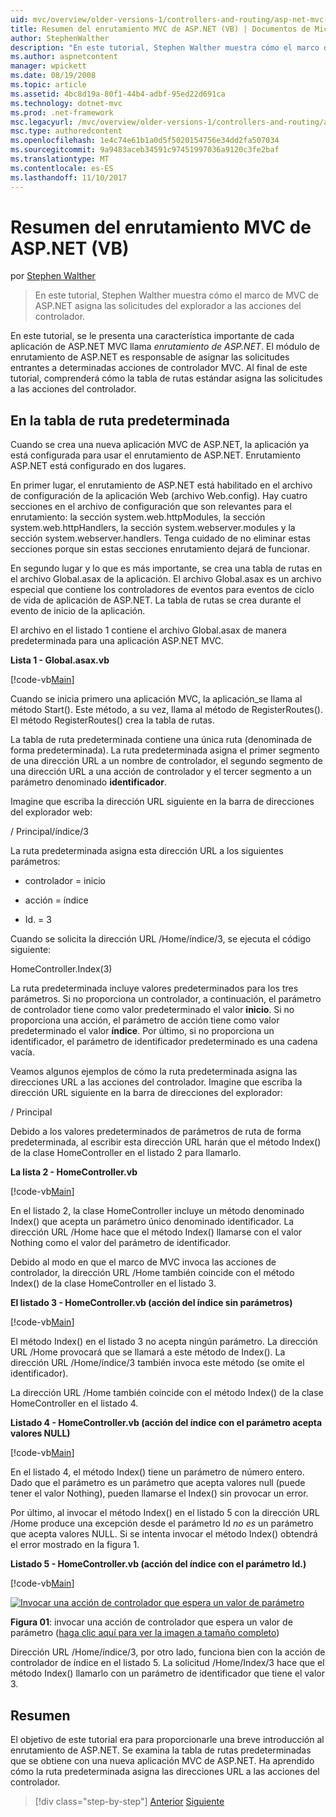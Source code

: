 ```yaml
---
uid: mvc/overview/older-versions-1/controllers-and-routing/asp-net-mvc-routing-overview-vb
title: Resumen del enrutamiento MVC de ASP.NET (VB) | Documentos de Microsoft
author: StephenWalther
description: "En este tutorial, Stephen Walther muestra cómo el marco de MVC de ASP.NET asigna las solicitudes del explorador a las acciones del controlador."
ms.author: aspnetcontent
manager: wpickett
ms.date: 08/19/2008
ms.topic: article
ms.assetid: 4bc8d19a-80f1-44b4-adbf-95ed22d691ca
ms.technology: dotnet-mvc
ms.prod: .net-framework
msc.legacyurl: /mvc/overview/older-versions-1/controllers-and-routing/asp-net-mvc-routing-overview-vb
msc.type: authoredcontent
ms.openlocfilehash: 1e4c74e61b1a0d5f5020154756e34dd2fa507034
ms.sourcegitcommit: 9a9483aceb34591c97451997036a9120c3fe2baf
ms.translationtype: MT
ms.contentlocale: es-ES
ms.lasthandoff: 11/10/2017
---
```

<a name="aspnet-mvc-routing-overview-vb"></a>Resumen del enrutamiento MVC de ASP.NET (VB)
====================
por [Stephen Walther](https://github.com/StephenWalther)

> En este tutorial, Stephen Walther muestra cómo el marco de MVC de ASP.NET asigna las solicitudes del explorador a las acciones del controlador.


En este tutorial, se le presenta una característica importante de cada aplicación de ASP.NET MVC llama *enrutamiento de ASP.NET*. El módulo de enrutamiento de ASP.NET es responsable de asignar las solicitudes entrantes a determinadas acciones de controlador MVC. Al final de este tutorial, comprenderá cómo la tabla de rutas estándar asigna las solicitudes a las acciones del controlador.

## <a name="using-the-default-route-table"></a>En la tabla de ruta predeterminada

Cuando se crea una nueva aplicación MVC de ASP.NET, la aplicación ya está configurada para usar el enrutamiento de ASP.NET. Enrutamiento ASP.NET está configurado en dos lugares.

En primer lugar, el enrutamiento de ASP.NET está habilitado en el archivo de configuración de la aplicación Web (archivo Web.config). Hay cuatro secciones en el archivo de configuración que son relevantes para el enrutamiento: la sección system.web.httpModules, la sección system.web.httpHandlers, la sección system.webserver.modules y la sección system.webserver.handlers. Tenga cuidado de no eliminar estas secciones porque sin estas secciones enrutamiento dejará de funcionar.

En segundo lugar y lo que es más importante, se crea una tabla de rutas en el archivo Global.asax de la aplicación. El archivo Global.asax es un archivo especial que contiene los controladores de eventos para eventos de ciclo de vida de aplicación de ASP.NET. La tabla de rutas se crea durante el evento de inicio de la aplicación.

El archivo en el listado 1 contiene el archivo Global.asax de manera predeterminada para una aplicación ASP.NET MVC.

**Lista 1 - Global.asax.vb**

[!code-vb[Main](asp-net-mvc-routing-overview-vb/samples/sample1.vb)]

Cuando se inicia primero una aplicación MVC, la aplicación\_se llama al método Start(). Este método, a su vez, llama al método de RegisterRoutes(). El método RegisterRoutes() crea la tabla de rutas.

La tabla de ruta predeterminada contiene una única ruta (denominada de forma predeterminada). La ruta predeterminada asigna el primer segmento de una dirección URL a un nombre de controlador, el segundo segmento de una dirección URL a una acción de controlador y el tercer segmento a un parámetro denominado **identificador**.

Imagine que escriba la dirección URL siguiente en la barra de direcciones del explorador web:

/ Principal/índice/3

La ruta predeterminada asigna esta dirección URL a los siguientes parámetros:

- controlador = inicio

- acción = índice

- Id. = 3

Cuando se solicita la dirección URL /Home/índice/3, se ejecuta el código siguiente:

HomeController.Index(3)

La ruta predeterminada incluye valores predeterminados para los tres parámetros. Si no proporciona un controlador, a continuación, el parámetro de controlador tiene como valor predeterminado el valor **inicio**. Si no proporciona una acción, el parámetro de acción tiene como valor predeterminado el valor **índice**. Por último, si no proporciona un identificador, el parámetro de identificador predeterminado es una cadena vacía.

Veamos algunos ejemplos de cómo la ruta predeterminada asigna las direcciones URL a las acciones del controlador. Imagine que escriba la dirección URL siguiente en la barra de direcciones del explorador:

/ Principal

Debido a los valores predeterminados de parámetros de ruta de forma predeterminada, al escribir esta dirección URL harán que el método Index() de la clase HomeController en el listado 2 para llamarlo.

**La lista 2 - HomeController.vb**

[!code-vb[Main](asp-net-mvc-routing-overview-vb/samples/sample2.vb)]

En el listado 2, la clase HomeController incluye un método denominado Index() que acepta un parámetro único denominado identificador. La dirección URL /Home hace que el método Index() llamarse con el valor Nothing como el valor del parámetro de identificador.

Debido al modo en que el marco de MVC invoca las acciones de controlador, la dirección URL /Home también coincide con el método Index() de la clase HomeController en el listado 3.

**El listado 3 - HomeController.vb (acción del índice sin parámetros)**

[!code-vb[Main](asp-net-mvc-routing-overview-vb/samples/sample3.vb)]

El método Index() en el listado 3 no acepta ningún parámetro. La dirección URL /Home provocará que se llamará a este método de Index(). La dirección URL /Home/índice/3 también invoca este método (se omite el identificador).

La dirección URL /Home también coincide con el método Index() de la clase HomeController en el listado 4.

**Listado 4 - HomeController.vb (acción del índice con el parámetro acepta valores NULL)**

[!code-vb[Main](asp-net-mvc-routing-overview-vb/samples/sample4.vb)]

En el listado 4, el método Index() tiene un parámetro de número entero. Dado que el parámetro es un parámetro que acepta valores null (puede tener el valor Nothing), pueden llamarse el Index() sin provocar un error.

Por último, al invocar el método Index() en el listado 5 con la dirección URL /Home produce una excepción desde el parámetro Id *no es* un parámetro que acepta valores NULL. Si se intenta invocar el método Index() obtendrá el error mostrado en la figura 1.

**Listado 5 - HomeController.vb (acción del índice con el parámetro Id.)**

[!code-vb[Main](asp-net-mvc-routing-overview-vb/samples/sample5.vb)]


[![Invocar una acción de controlador que espera un valor de parámetro](asp-net-mvc-routing-overview-vb/_static/image1.jpg)](asp-net-mvc-routing-overview-vb/_static/image1.png)

**Figura 01**: invocar una acción de controlador que espera un valor de parámetro ([haga clic aquí para ver la imagen a tamaño completo](asp-net-mvc-routing-overview-vb/_static/image2.png))


Dirección URL /Home/índice/3, por otro lado, funciona bien con la acción de controlador de índice en el listado 5. La solicitud /Home/Index/3 hace que el método Index() llamarlo con un parámetro de identificador que tiene el valor 3.

## <a name="summary"></a>Resumen

El objetivo de este tutorial era para proporcionarle una breve introducción al enrutamiento de ASP.NET. Se examina la tabla de rutas predeterminadas que se obtiene con una nueva aplicación MVC de ASP.NET. Ha aprendido cómo la ruta predeterminada asigna las direcciones URL a las acciones del controlador.

>[!div class="step-by-step"]
[Anterior](creating-an-action-cs.md)
[Siguiente](understanding-action-filters-vb.md)
